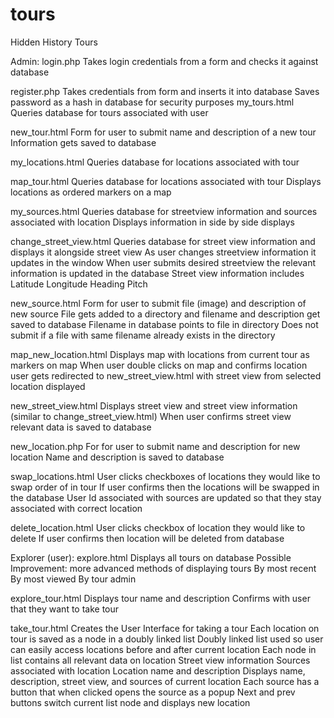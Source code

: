 # tours
Hidden History Tours

Admin:
login.php
  Takes login credentials from a form and checks it against database
  
register.php
  Takes credentials from form and inserts it into database
  Saves password as a hash in database for security purposes
my_tours.html
  Queries database for tours associated with user

new_tour.html
  Form for user to submit name and description of a new tour
  Information gets saved to database

my_locations.html
  Queries database for locations associated with tour

map_tour.html
  Queries database for locations associated with tour
  Displays locations as ordered markers on a map

my_sources.html
  Queries database for streetview information and sources associated with location
  Displays information in side by side displays

change_street_view.html
  Queries database for street view information and displays it alongside street view
  As user changes streetview information it updates in the window
  When user submits desired streetview the relevant information is updated in the database
  Street view information includes 
    Latitude
    Longitude
    Heading 
    Pitch

new_source.html
  Form for user to submit file (image) and description of new source
  File gets added to a directory and filename and description get saved to database
  Filename in database points to file in directory
  Does not submit if a file with same filename already exists in the directory

map_new_location.html
  Displays map with locations from current tour as markers on map
  When user double clicks on map and confirms location user gets redirected to new_street_view.html with street view from     selected location displayed

new_street_view.html
  Displays street view and street view information (similar to change_street_view.html)
  When user confirms street view relevant data is saved to database

new_location.php
  For for user to submit name and description for new location
  Name and description is saved to database

swap_locations.html
  User clicks checkboxes of locations they would like to swap order of in tour
  If user confirms then the locations will be swapped in the database
  User Id associated with sources are updated so that they stay associated with correct location

delete_location.html
  User clicks checkbox of location they would like to delete
  If user confirms then location will be deleted from database


Explorer (user):
explore.html
  Displays all tours on database
  Possible Improvement: more advanced methods of displaying tours
    By most recent 
    By most viewed
    By tour admin

explore_tour.html
  Displays tour name and description 
  Confirms with user that they want to take tour

take_tour.html
  Creates the User Interface for taking a tour
  Each location on tour is saved as a node in a doubly linked list
  Doubly linked list used so user can easily access locations before and after current location
  Each node in list contains all relevant data on location
    Street view information
    Sources associated with location
    Location name and description
  Displays name, description, street view, and sources of current location
  Each source has a button that when clicked opens the source as a popup
  Next and prev buttons switch current list node and displays new location
